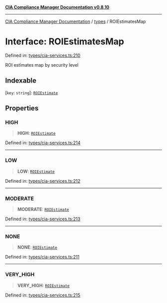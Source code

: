 [**CIA Compliance Manager Documentation v0.8.10**](../../README.md)

***

[CIA Compliance Manager Documentation](../../modules.md) / [types](../README.md) / ROIEstimatesMap

# Interface: ROIEstimatesMap

Defined in: [types/cia-services.ts:210](https://github.com/Hack23/cia-compliance-manager/blob/680c1f0618a64f5e2a4571e2b2ee23d6baf8dc9d/src/types/cia-services.ts#L210)

ROI estimates map by security level

## Indexable

\[`key`: `string`\]: [`ROIEstimate`](ROIEstimate.md)

## Properties

### HIGH

> **HIGH**: [`ROIEstimate`](ROIEstimate.md)

Defined in: [types/cia-services.ts:214](https://github.com/Hack23/cia-compliance-manager/blob/680c1f0618a64f5e2a4571e2b2ee23d6baf8dc9d/src/types/cia-services.ts#L214)

***

### LOW

> **LOW**: [`ROIEstimate`](ROIEstimate.md)

Defined in: [types/cia-services.ts:212](https://github.com/Hack23/cia-compliance-manager/blob/680c1f0618a64f5e2a4571e2b2ee23d6baf8dc9d/src/types/cia-services.ts#L212)

***

### MODERATE

> **MODERATE**: [`ROIEstimate`](ROIEstimate.md)

Defined in: [types/cia-services.ts:213](https://github.com/Hack23/cia-compliance-manager/blob/680c1f0618a64f5e2a4571e2b2ee23d6baf8dc9d/src/types/cia-services.ts#L213)

***

### NONE

> **NONE**: [`ROIEstimate`](ROIEstimate.md)

Defined in: [types/cia-services.ts:211](https://github.com/Hack23/cia-compliance-manager/blob/680c1f0618a64f5e2a4571e2b2ee23d6baf8dc9d/src/types/cia-services.ts#L211)

***

### VERY\_HIGH

> **VERY\_HIGH**: [`ROIEstimate`](ROIEstimate.md)

Defined in: [types/cia-services.ts:215](https://github.com/Hack23/cia-compliance-manager/blob/680c1f0618a64f5e2a4571e2b2ee23d6baf8dc9d/src/types/cia-services.ts#L215)
